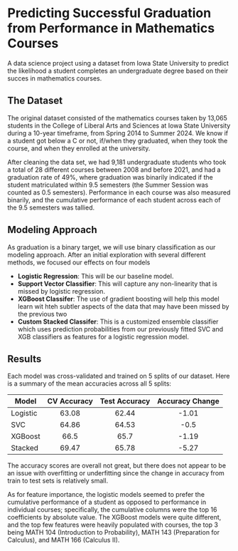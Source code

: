 # Predicting Successful Graduation from Performance in Mathematics Courses

A data science project using a dataset from Iowa State University to predict the likelihood a student completes an undergraduate degree based on their succes in mathematics courses. 

## The Dataset

The original dataset consisted of the mathematics courses taken by 13,065 students in the College of Liberal Arts and Sciences at Iowa State University during a 10-year timeframe, from Spring 2014 to Summer 2024. We know if a student got below a C or not, if/when they graduated, when they took the course, and when they enrolled at the university.

After cleaning the data set, we had 9,181 undergraduate students who took a total of 28 different courses between 2008 and before 2021, and had a graduation rate of 49\%, where graduation was binarily indicated if the student matriculated within 9.5 semesters (the Summer Session was counted as 0.5 semesters). Performance in each course was also measured binarily, and the cumulative performance of each student across each of the 9.5 semesters was tallied.

## Modeling Approach

As graduation is a binary target, we will use binary classification as our modeling approach. After an initial exploration with several different methods, we focused our effects on four models

- **Logistic Regression**: This will be our baseline model.
- **Support Vector Classifier**: This will capture any non-linearity that is missed by logistic regression.
- **XGBoost Classifer**: The use of gradient boosting will help this model learn wit hteh subtler aspects of the data that may have been missed by the previous two
- **Custom Stacked Classifer**: This is a customized ensemble classifier which uses prediction probabilities from our previously fitted SVC and XGB classifiers as features for a logistic regression model.

## Results

Each model was cross-validated and trained on 5 splits of our dataset. Here is a summary of the mean accuracies across all 5 splits:

| Model | CV Accuracy | Test Accuracy | Accuracy Change |
| ----- |:-----------:|:-------------:|:---------------:|
| Logistic | 63.08 | 62.44 | -1.01 |
| SVC | 64.86 | 64.53 | -0.5 |
| XGBoost | 66.5 | 65.7 | -1.19 |
| Stacked | 69.47 | 65.78 | -5.27 |

The accuracy scores are overall not great, but there does not appear to be an issue with overfitting or underfitting since the change in accuracy from train to test sets is relatively small.

As for feature importance, the logistic models seemed to prefer the cumulative performance of a student as opposed to performance in individual courses; specifically, the cumulative columns were the top 16 coefficients by absolute value. The XGBoost models were quite different, and the top few features were heavily populated with courses, the top 3 being MATH 104 (Introduction to Probability), MATH 143 (Preparation for Calculus), and MATH 166 (Calculus II).
